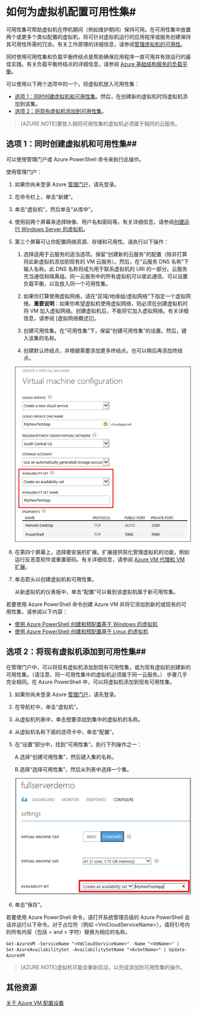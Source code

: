 <properties title="How to Configure An Availability Set for Virtual Machines" pageTitle="如何为虚拟机配置可用性集" description="提供为 Azure 中的 VM 配置可用性集的步骤" metaKeywords="" services="virtual-machines" solutions="" documentationCenter="" authors="kathydav" manager="timlt" videoId="" scriptId="" />
<tags 
	ms.service="virtual-machines"
	ms.date="03/31/2015" 
	wacn.sate="08/29/2015"/>

# 如何为虚拟机配置可用性集#

可用性集可帮助虚拟机在停机期间（例如维护期间）保持可用。在可用性集中放置两个或更多个类似配置的虚拟机，将可针对虚拟机运行的应用程序或服务创建保持其可用性所需的冗余。有关工作原理的详细信息，请参阅[管理虚拟机的可用性][]。

同时使用可用性集和负载平衡终结点是帮助确保应用程序一直可用并有效运行的最佳实践。有关负载平衡终结点的详细信息，请参阅 [Azure 基础结构服务的负载平衡][]。

可以使用以下两个选项中的一个，将虚拟机放入可用性集：

- [选项 1：同时创建虚拟机和可用性集][]。然后，在创建新的虚拟机时将虚拟机添加到该集。
- [选项 2：将现有虚拟机添加到可用性集][]。


>[AZURE.NOTE]要放入相同可用性集的虚拟机必须属于相同的云服务。

## <a id="createset"> </a>选项 1：同时创建虚拟机和可用性集##

可以使用管理门户或 Azure PowerShell 命令来执行此操作。

使用管理门户：

1. 如果你尚未登录 Azure [管理门户](http://manage.windowsazure.cn)，请先登录。

2. 在命令栏上，单击“新建”。

3. 单击“虚拟机”，然后单击“从库中”。

4. 使用前两个屏幕来选择映像、用户名和密码等。有关详细信息，请参阅[创建运行 Windows Server 的虚拟机][]。
 
5. 第三个屏幕可让你配置网络资源、存储和可用性。请执行以下操作：
	 
	1. 选择适用于云服务的适当选项。保留“创建新的云服务”的配置（除非打算将此新虚拟机添加到现有的 VM 云服务）。然后，在“云服务 DNS 名称”下输入名称。此 DNS 名称将成为用于联系虚拟机的 URI 的一部分。云服务充当通信和隔离组。同一云服务中的所有虚拟机可以彼此通信、可以设置负载平衡，以及放入同一个可用性集。 

	2. 如果你打算使用虚拟网络，请在“区域/地缘组/虚拟网络”下指定一个虚拟网络。**重要说明**：如果你希望虚拟机使用虚拟网络，则必须在创建虚拟机时将 VM 加入虚拟网络。创建虚拟机后，不能将它加入虚拟网络。有关详细信息，请参阅 [虚拟网络概述][]。
	
	3. 创建可用性集。在“可用性集”下，保留“创建可用性集”的设置。然后，键入该集的名称。
	4. 创建默认终结点，并根据需要添加更多终结点。也可以稍后再添加终结点。 

	![为新 VM 创建可用性集](./media/virtual-machines-how-to-configure-availability/VMavailabilityset.png)

6. 在第四个屏幕上，选择要安装的扩展。扩展提供简化管理虚拟机的功能，例如运行反恶意软件或重置密码。有关详细信息，请参阅 [Azure VM 代理和 VM 扩展](http://msdn.microsoft.com/zh-cn/library/dn832621.aspx)。

7.	单击箭头以创建虚拟机和可用性集。

	从新虚拟机的仪表板中，单击“配置”可以看到该虚拟机属于新可用性集。

若要使用 Azure PowerShell 命令创建 Azure VM 并将它添加到新的或现有的可用性集，请参阅以下内容：

- [使用 Azure PowerShell 创建和预配置基于 Windows 的虚拟机](/documentation/articles/virtual-machines-ps-create-preconfigure-windows-vms)
- [使用 Azure PowerShell 创建和预配置基于 Linux 的虚拟机](/documentation/articles/virtual-machines-ps-create-preconfigure-linux-vms)


## <a id="addmachine"> </a>选项 2：将现有虚拟机添加到可用性集##

在管理门户中，可以将现有虚拟机添加到现有可用性集，或为现有虚拟机创建新的可用性集。（请注意，同一可用性集中的虚拟机必须属于同一云服务。） 步骤几乎完全相同。在 Azure PowerShell 中，可以将虚拟机添加到现有可用性集。

1. 如果你尚未登录 Azure [管理门户](http://manage.windowsazure.cn)，请先登录。

2. 在导航栏中，单击“虚拟机”。

3. 从虚拟机列表中，单击想要添加到集中的虚拟机的名称。

4. 从虚拟机名称下面的选项卡中，单击“配置”。

5. 在“设置”部分中，找到“可用性集”。执行下列操作之一：

	A.选择“创建可用性集”，然后键入集的名称。

	B.选择“选择可用性集”，然后从列表中选择一个集。

	![为现有 VM 创建可用性集](./media/virtual-machines-how-to-configure-availability/VMavailabilityExistingVM.png)

6. 单击“保存”。


若要使用 Azure PowerShell 命令，请打开系统管理员级的 Azure PowerShell 会话并运行以下命令。对于占位符（例如 &lt;VmCloudServiceName&gt;），请将引号内的所有内容（包括 < and > 字符）替换为相应的名称。

	Get-AzureVM -ServiceName "<VmCloudServiceName>" -Name "<VmName>" | Set-AzureAvailabilitySet -AvailabilitySetName "<AvSetName>" | Update-AzureVM

>[AZURE.NOTE]虚拟机可能会重新启动，以完成添加到可用性集的操作。


## 其他资源
[关于 Azure VM 配置设置]

<!-- LINKS -->
[选项 1：同时创建虚拟机和可用性集]: #createset
[选项 2：将现有虚拟机添加到可用性集]: #addmachine

[Azure 基础结构服务的负载平衡]: /documentation/articles/virtual-machines-load-balance
[管理虚拟机的可用性]: /documentation/articles/virtual-machines-manage-availability
[创建运行 Windows Server 的虚拟机]: /documentation/articles/virtual-machines-windows-tutorial
[Virtual Network Overview]: http://msdn.microsoft.com/zh-cn/library/azure/jj156007.aspx
[关于 Azure VM 配置设置]: http://msdn.microsoft.com/zh-cn/library/azure/dn763935.aspx

<!---HONumber=67-->